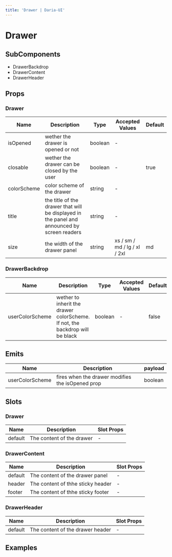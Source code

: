 ```yaml
---
title: 'Drawer | Daria-UI'
---
```

<script setup lang="ts">
import CodeExample from '@/components/CodeExample.vue'
import DrawerBasic from '@/components/examples/drawer/DrawerBasic.vue';
</script>

# Drawer

## SubComponents

- DrawerBackdrop
- DrawerContent
- DrawerHeader

## Props

### Drawer

| Name        | Description                                                                                 | Type     | Accepted Values | Default |
| ----------- | ------------------------------------------------------------------------------------------- | -------- | --------------- | ------- |
| isOpened    | wether the drawer is opened or not                                                          | boolean  | -               |         |
| closable    | wether the drawer can be closed by the user                                                 | boolean  | -               | true    |
| colorScheme | color scheme of the drawer                                                                  | string   | -               |         |
| title       | the title of the drawer that will be displayed in the panel and announced by screen readers | string   | -               |     |
| size        | the width of the drawer panel                                                               | string   | xs / sm / md / lg / xl / 2xl | md  |

### DrawerBackdrop

| Name            | Description                                                                  | Type    | Accepted Values | Default |
| --------------- | ---------------------------------------------------------------------------- | ------- | --------------- | ------- |
| userColorScheme | wether to inherit the drawer colorScheme. If not, the backdrop will be black | boolean | -               | false   |

## Emits

| Name            | Description                                      | payload | 
| --------------- | ------------------------------------------------ | ------- | 
| userColorScheme | fires when the drawer modifies the isOpened prop | boolean | 

## Slots

### Drawer

| Name    | Description               | Slot Props |
|-------- | ------------------------- | ---------- |
| default | The content of the drawer | -          | 

### DrawerContent

| Name    | Description                       | Slot Props |
|-------- | --------------------------------- | ---------- |
| default | The content of the drawer panel   | -          | 
| header  | The content of thhe sticky header | -          |
| footer  | The content of thhe sticky footer | -          |


### DrawerHeader

| Name    | Description                       | Slot Props |
|-------- | --------------------------------- | ---------- |
| default | The content of the drawer header  | -          | 

## Examples

<CodeExample title="Basic Usage">
  <DrawerBasic />

  <template v-slot:code>

  ```vue <<< @/src/components/examples/drawer/DrawerBasic.vue
  //
  ```
  
  </template>
</CodeExample>